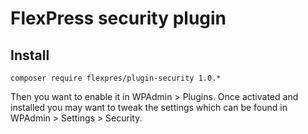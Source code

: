 # FlexPress security plugin

## Install

```
composer require flexpres/plugin-security 1.0.*
```

Then you want to enable it in WPAdmin > Plugins. Once activated and installed you may want to tweak the settings which can be found in WPAdmin > Settings > Security.